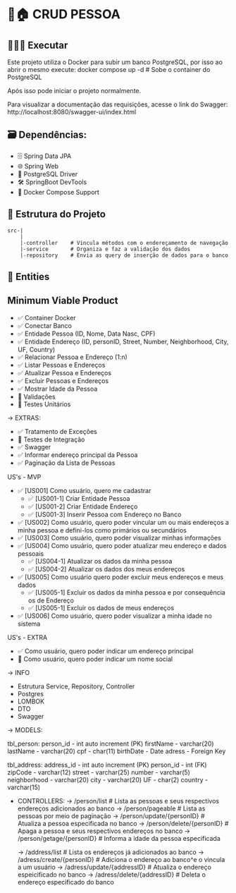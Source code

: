 # 🙋🏠 CRUD PESSOA

## 🧑🏻‍💻 Executar
  Este projeto utiliza o Docker para subir um banco PostgreSQL, por isso ao abrir o mesmo execute:
    docker compose up -d    # Sobe o container do PostgreSQL
  
  Após isso pode iniciar o projeto normalmente. 
  
  Para visualizar a documentação das requisições, acesse o link do Swagger: http://localhost:8080/swagger-ui/index.html

## 🗃️ **Dependências:** 
- 🗄️ Spring Data JPA 
- 🌐  Spring Web 
- 📃 PostgreSQL Driver 
- 🛠️ SpringBoot DevTools 
- 🐋 Docker Compose Support 
 
## 📂 Estrutura do Projeto
    src-|
        |
        |-controller    # Vincula métodos com o endereçamento de navegação
        |-service       # Organiza e faz a validação dos dados
        |-repository    # Envia as query de inserção de dados para o banco
    
## 📄 Entities


## Minimum Viable Product
- ✅ Container Docker
- ✅ Conectar Banco
- ✅ Entidade Pessoa (ID, Nome, Data Nasc, CPF)
- ✅ Entidade Endereço (ID, personID, Street, Number, Neighborhood, City, UF, Country)
- ✅ Relacionar Pessoa e Endereço (1:n)
- ✅ Listar Pessoas e Endereços
- ✅ Atualizar Pessoa e Endereços
- ✅ Excluir Pessoas e Endereços
- ✅ Mostrar Idade da Pessoa
- 🚧 Validações
- 🚧 Testes Unitários
 
-> EXTRAS:
- ✅ Tratamento de Exceções
- 🚧 Testes de Integração
- ✅ Swagger
- ✅ Informar endereço principal da Pessoa
- ✅ Paginação da Lista de Pessoas
 
US's - MVP
- ✅ [US001] Como usuário, quero me cadastrar
  - ✅ [US001-1] Criar Entidade Pessoa
  - ✅ [US001-2] Criar Entidade Endereço
  - ✅ [US001-3] Inserir Pessoa com Endereço no Banco
- ✅ [US002] Como usuário, quero poder vincular um ou mais endereços a minha pessoa e defini-los como primários ou secundários
- ✅ [US003] Como usuário, quero poder visualizar minhas informações
- ✅ [US004] Como usuário, quero poder atualizar meu endereço e dados pessoais
  - ✅ [US004-1] Atualizar os dados da minha pessoa
  - ✅ [US004-2] Atualizar os dados dos meus endereços
- ✅ [US005] Como usuário quero poder excluir meus endereços e meus dados
  - ✅ [US005-1] Excluir os dados da minha pessoa e por consequência os de Endereço
  - ✅ [US005-1] Excluir os dados de meus endereços
- ✅ [US006] Como usuário, quero poder visualizar a minha idade no sistema
 
US's - EXTRA
- ✅ Como usuário, quero poder indicar um endereço principal
- 🚧 Como usuário, quero poder indicar um nome social
 
-> INFO
- Estrutura Service, Repository, Controller
- Postgres
- LOMBOK
- DTO
- Swagger

-> MODELS:

  tbl_person:
    person_id - int auto increment (PK)
    firstName - varchar(20)
    lastName - varchar(20)
    cpf - char(11)
    birthDate - Date
    adress - Foreign Key 

  tbl_address:
    address_id - int auto increment (PK) 
    person_id - int (FK)
    zipCode - varchar(12) 
    street - varchar(25)
    number - varchar(5)
    neighborhood - varchar(20)
    city - varchar(20)
    UF - char(2)
    country - varchar(15)
 
- CONTROLLERS:
  -> /person/list                # Lista as pessoas e seus respectivos endereços adicionados ao banco
  -> /person/pageable            # Lista as pessoas por meio de paginação
  -> /person/update/{personID}   # Atualiza a pessoa especificada no banco
  -> /person/delete/{personID}   # Apaga a pessoa e seus respectivos endereços no banco
  -> /person/getage/{personID}   # Informa a idade da pessoa especificada


  -> /address/list                 # Lista os endereços já adicionados ao banco
  -> /adress/create/{personID}     # Adiciona o endereço ao banco^e o vincula a um usuário
  -> /adress/update/{addressID}    # Atualiza o endereço espeicificado no banco
  -> /adress/delete/{addressID}    # Deleta o endereço especificado do banco